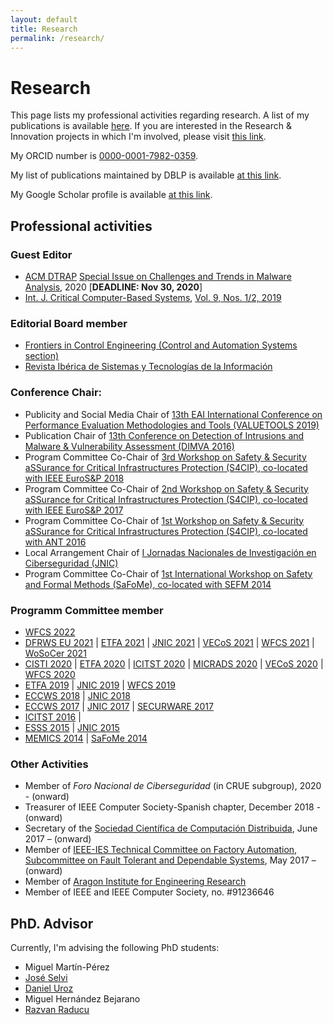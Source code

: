 ```yaml
---
layout: default
title: Research
permalink: /research/
---
```


# Research

This page lists my professional activities regarding research. A list of my publications is available [here](../publications). If you are interested in the Research & Innovation projects in which I'm involved, please visit [this link](https://reversea.me/index.php/research/research-innovation-projects/).

My ORCID number is [0000-0001-7982-0359](http://orcid.org/0000-0001-7982-0359).

My list of publications maintained by DBLP is available [at this link](https://dblp.uni-trier.de/pers/r/Rodr=iacute=guez:Ricardo_J=.html).

My Google Scholar profile is available [at this link](https://scholar.google.es/citations?user=HlQC1OcAAAAJ&hl=en).

## Professional activities

### Guest Editor

* [ACM DTRAP](https://dl.acm.org/journal/dtrap) [Special Issue on Challenges and Trends in Malware Analysis](https://dtrap-blog.acm.org/2020/08/06/special-issue-on-challenges-and-trends-in-malware-analysis/), 2020 [**DEADLINE: Nov 30, 2020**]
* [Int. J. Critical Computer-Based Systems](https://www.inderscience.com/jhome.php?jcode=ijccbs), [Vol. 9, Nos. 1/2, 2019](https://www.inderscience.com/info/inarticletoc.php?jcode=ijccbs&year=2019&vol=9&issue=1/2)

### Editorial Board member

* [Frontiers in Control Engineering (Control and Automation Systems section)](https://www.frontiersin.org/journals/control-engineering#) 
* [Revista Ibérica de Sistemas y Tecnologías de la Información](http://www.risti.xyz/index.php?option=com_content&view=article&id=3&Itemid=104&lang=es)

### Conference Chair:

* Publicity and Social Media Chair of [13th EAI International
Conference on Performance Evaluation Methodologies and Tools (VALUETOOLS 2019)](https://dl.acm.org/doi/proceedings/10.1145/3306309)
* Publication Chair of [13th Conference on Detection of Intrusions and Malware & Vulnerability Assessment (DIMVA 2016)](https://www.springer.com/gp/book/9783319406664)
* Program Committee Co-Chair of [3rd Workshop on Safety & Security aSSurance for Critical Infrastructures Protection (S4CIP), co-located with IEEE EuroS&P 2018](https://ieeexplore.ieee.org/xpl/conhome/8405666/proceeding)
* Program Committee Co-Chair of [2nd Workshop on Safety & Security aSSurance for Critical Infrastructures Protection (S4CIP), co-located with IEEE EuroS&P 2017](https://ieeexplore.ieee.org/xpl/conhome/7966454/proceeding)
* Program Committee Co-Chair of [1st Workshop on Safety & Security aSSurance for Critical Infrastructures Protection (S4CIP), co-located with ANT 2016](https://www.sciencedirect.com/journal/procedia-computer-science/vol/83/suppl/C)
* Local Arrangement Chair of [I Jornadas Nacionales de Investigación en Ciberseguridad (JNIC)]((https://2015.jnic.es/))
* Program Committee Co-Chair of [1st International Workshop on Safety and Formal Methods (SaFoMe), co-located with SEFM 2014](https://www.springer.com/gp/book/9783319152004)

### Programm Committee member

* [WFCS 2022]()  
* [DFRWS EU 2021](https://dfrws.org/conferences/dfrws-eu-2021/) | [ETFA 2021](https://www.ieee-etfa.org/) | [JNIC 2021](https://2021.jnic.es/) | [VECoS 2021](http://vecos-world.org/2021/) | [WFCS 2021](https://konferenzen.jku.at/wfcs2021/) | [WoSoCer 2021](http://2021.issre.net/WoSoCer) 
* [CISTI 2020](https://ieeexplore.ieee.org/xpl/conhome/9137058/proceeding) | [ETFA 2020](https://ieeexplore.ieee.org/xpl/conhome/9210104/proceeding) | [ICITST 2020](https://icitst.org/) | [MICRADS 2020](http://www.risti.xyz/issues/ristie29.pdf) | [VECoS 2020](http://vecos-world.org/2020/) | [WFCS 2020](https://ieeexplore.ieee.org/xpl/conhome/9110481/proceeding)
* [ETFA 2019](https://ieeexplore.ieee.org/xpl/conhome/8851311/proceeding) | [JNIC 2019](https://2019.jnic.es/) | [WFCS 2019](https://ieeexplore.ieee.org/xpl/conhome/8755442/proceeding)
* [ECCWS 2018](https://www.academic-conferences.org/pdf/download-info/eccws-2018-abstract-booklet/) | [JNIC 2018](https://2018.jnic.es/)
* [ECCWS 2017](https://www.academic-conferences.org/pdf/download-info/eccws-2017-abstract-booklet/) | [JNIC 2017](https://2017.jnic.es/) | [SECURWARE 2017](https://www.iaria.org/conferences2017/SECURWARE17.html)
* [ICITST 2016](https://ieeexplore.ieee.org/xpl/conhome/8354335/proceeding) | 
* [ESSS 2015](https://arxiv.org/html/1506.03250) | [JNIC 2015](https://2015.jnic.es/) 
* [MEMICS 2014](https://www.springer.com/gp/book/9783319148953) | [SaFoMe 2014](https://www.springer.com/gp/book/9783319152004)

### Other Activities

* Member of _Foro Nacional de Ciberseguridad_ (in CRUE subgroup), 2020 - (onward)
* Treasurer of IEEE Computer Society-Spanish chapter, December 2018 - (onward)
* Secretary of the [Sociedad Científica de Computación Distribuida](http://sccd.unizar.es), June 2017 – (onward)
* Member of [IEEE-IES Technical Committee on Factory Automation, Subcommittee on Fault Tolerant and Dependable Systems](https://sites.google.com/view/ies-tcfa/home), May 2017 – (onward)
* Member of [Aragon Institute for Engineering Research](https://i3a.unizar.es/en)
* Member of IEEE and IEEE Computer Society, no. #91236646

## PhD. Advisor

Currently, I'm advising the following PhD students:

* Miguel Martín-Pérez
* [José Selvi](https://www.pentester.es/)
* [Daniel Uroz](https://duroz.github.io/)
* Miguel Hernández Bejarano
* [Razvan Raducu](https://razvioverflow.github.io/)

